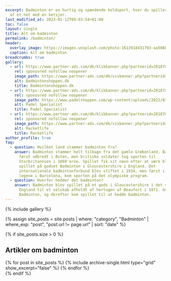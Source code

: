 ```yaml
---
excerpt: Badminton er en hurtig og spændende holdsport, hvor du spiller på tværs
  af et net med en ketsjer.
last_modified_at: 2023-01-12T09:03:54+01:00
toc: false
layout: single
title: Alt om badminton
permalink: /badminton/
header:
  overlay_image: https://images.unsplash.com/photo-1613918431703-aa50889e3be9?ixlib=rb-4.0.3&ixid=MnwxMjA3fDB8MHxwaG90by1wYWdlfHx8fGVufDB8fHx8&auto=format&fit=crop&h=630&w=1200&q=10
  caption: Alt om badminton
breadcrumbs: true
gallery:
  - url: https://www.partner-ads.com/dk/klikbanner.php?partnerid=28187&bannerid=78472
    rel: sponsored nofollow noopener
    image_path: https://www.partner-ads.com/dk/visbanner.php?partnerid=28187&bannerid=78472
    alt: Badmintonshoppen.dk
    title: Badmintonshoppen.dk
  - url: https://www.partner-ads.com/dk/klikbanner.php?partnerid=28187&bannerid=79690
    rel: sponsored nofollow noopener
    image_path: https://www.padelshoppen.com/wp-content/uploads/2022/03/Padelshoppen-300-%C3%97-250.jpg
    alt: Padel Specialist
    title: Padel Specialist
  - url: https://www.partner-ads.com/dk/klikbanner.php?partnerid=28187&bannerid=111416
    rel: sponsored nofollow noopener
    image_path: https://www.partner-ads.com/dk/visbanner.php?partnerid=28187&bannerid=111411
    alt: Racketlife
    title: Racketlife
author_profile: true
faq:
  - question: Hvilket land stammer badminton fra?
    answer: Badminton stammer helt tilbage fra det gamle Grækenland. Badminton blev
      først udbredt i Østen, men britiske soldater tog sporten til
      Storbritannien i 1860'erne. Spillet fik sit navn efter at være blevet
      spillet på godset Badminton i Gloucestershire i England. Det
      internationale badmintonforbund blev stiftet i 1934, men først i 1992, ved
      legene i Barcelona, kom sporten på det olympiske program.
  - question: Hvorfor hedder det badminton?
    answer: Badminton blev spillet på et gods i Gloucestershire i det sydvestlige
      England til et selskab afholdt af hertugen af Beaufort i 1871. Godset hed
      Badminton, og derefter kom spillet til at hedde badminton.
---
```


{% include gallery %}

{% assign site_posts = site.posts | where: "category", "Badminton" | where_exp: "post", "post.url != page.url" | sort: "date" %}

{% if site_posts.size > 0 %}
## Artikler om badminton

<div class="feature__wrapper">
  {% for post in site_posts %}
    {% include archive-single.html type="grid" show_excerpt="false" %}
  {% endfor %}
</div>
{% endif %}
